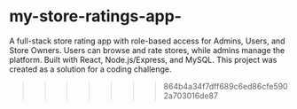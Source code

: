 # my-store-ratings-app-
A full-stack store rating app with role-based access for Admins, Users, and Store Owners. Users can browse and rate stores, while admins manage the platform. Built with React, Node.js/Express, and MySQL. This project was created as a solution for a coding challenge.
>>>>>>> 864b4a34f7dff689c6ed86cfe5902a703016de87
